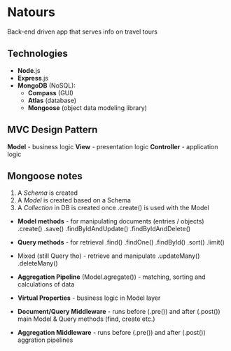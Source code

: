 # Natours

Back-end driven app that serves info on travel tours

## Technologies

- **Node**.js
- **Express**.js
- **MongoDB** (NoSQL):
  - **Compass** (GUI)
  - **Atlas** (database)
  - **Mongoose** (object data modeling library)

## MVC Design Pattern

**Model** - business logic
**View** - presentation logic
**Controller** - application logic

## Mongoose notes

1. A _Schema_ is created
2. A _Model_ is created based on a Schema
3. A _Collection_ in DB is created once .create() is used with the Model

- **Model methods** - for manipulating documents (entries / objects)
  .create()
  .save()
  .findByIdAndUpdate()
  .findByIdAndDelete()

- **Query methods** - for retrieval
  .find()
  .findOne()
  .findById()
  .sort()
  .limit()

- Mixed (still Query tho) - retrieve and manipulate
  .updateMany()
  .deleteMany()

- **Aggregation Pipeline** (Model.agregate()) - matching, sorting and calculations of data

- **Virtual Properties** - business logic in Model layer

- **Document/Query Middleware** - runs before (.pre()) and after (.post()) main Model & Query methods (find, create etc.)
- **Aggregation Middleware** - runs before (.pre()) and after (.post()) aggration pipelines
